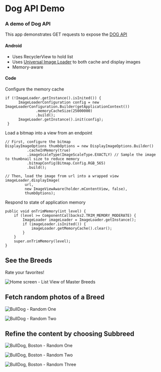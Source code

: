 # Dog API Demo
### A demo of Dog API
This app demonstrates GET requests to expose the [DOG API](https://dog.ceo/dog-api/)

#### Android
- Uses RecyclerView to hold list
- Uses [Universal Image Loader](https://github.com/nostra13/Android-Universal-Image-Loader) to both cache and display images
- Memory-aware

#### Code

Configure the memory cache
    
    if (!ImageLoader.getInstance().isInited()) {
          ImageLoaderConfiguration config = new ImageLoaderConfiguration.Builder(getApplicationContext())
                  .memoryCacheSize(25000000)
                  .build();
          ImageLoader.getInstance().init(config);
     }
    
Load a bitmap into a view from an endpoint
    
    // First, configure the bitmap
    DisplayImageOptions thumbOptions = new DisplayImageOptions.Builder()
              .cacheInMemory(true)
              .imageScaleType(ImageScaleType.EXACTLY) // Sample the image to thumbnail size to reduce memory
              .bitmapConfig(Bitmap.Config.RGB_565)
              .build();         
             
    // Then, load the image from url into a wrapped view
    imageLoader.displayImage(
             url,
             new ImageViewAware(holder.mContentView, false),
             thumbOptions);  
             
Respond to state of application memory

    public void onTrimMemory(int level) {
        if (level >= ComponentCallbacks2.TRIM_MEMORY_MODERATE) {
            ImageLoader imageLoader = ImageLoader.getInstance();
            if (imageLoader.isInited()) {
                imageLoader.getMemoryCache().clear();
            }
        }
        super.onTrimMemory(level);
    }                                   
         


## See the Breeds
Rate your favorites!

![Home screen - List View of Master Breeds](images/Screenshot_20180507-145352_small.png)

## Fetch random photos of a Breed

![BullDog - Random One](images/Screenshot_20180507-145624_small.png)

![BullDog - Random Two](images/Screenshot_20180507-145659_small.png)

## Refine the content by choosing Subbreed

![BullDog, Boston - Random One](images/Screenshot_20180507-145725_small.png)

![BullDog, Boston - Random Two](images/Screenshot_20180507-150354_small.png)

![BullDog, Boston - Random Three](images/Screenshot_20180507-150406_small.png)

